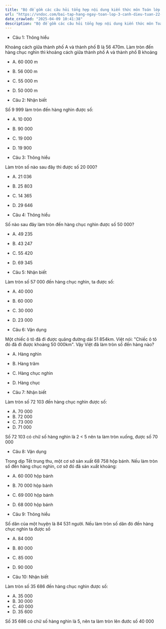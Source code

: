 ```yaml
---
title: "Bộ đề gồm các câu hỏi tổng hợp nội dung kiến thức môn Toán lớp 3 đã học ở Tuần 22 trong chương trình Toán lớp 3 Tập 2 sách Cánh diều, giúp các em ôn tập và luyện giải các dạng bài tập Toán lớp 3. Mời các em cùng luyện tập."
url: "https://vndoc.com/bai-tap-hang-ngay-toan-lop-3-canh-dieu-tuan-22-thu-4-336617"
date_crawled: "2025-04-09 10:41:38"
description: "Bộ đề gồm các câu hỏi tổng hợp nội dung kiến thức môn Toán lớp 3 đã học ở Tuần 22 trong chương trình Toán lớp 3 Tập 2 sách Cánh diều, giúp các em ôn tập và luyện giải các dạng bài tập Toán lớp 3. Mời các em cùng luyện tập."
---
```


* Câu 1:  Thông hiểu

Khoảng cách giữa thành phố A và thành phố B là 56 470m. Làm tròn đến hàng chục nghìn thì khoảng cách giữa thành phố A và thành phố B khoảng

  * A. 60 000 m 
  * B. 56 000 m 
  * C. 55 000 m 
  * D. 50 000 m 



* Câu 2:  Nhận biết

Số 9 999 làm tròn đến hàng nghìn được số:

  * A. 10 000 
  * B. 90 000 
  * C. 19 000 
  * D. 19 900 



* Câu 3:  Thông hiểu

Làm tròn số nào sau đây thì được số 20 000?

  * A. 21 036 
  * B. 25 803 
  * C. 14 365 
  * D. 29 646 



* Câu 4:  Thông hiểu

Số nào sau đây làm tròn đến hàng chục nghìn được số 50 000?

  * A. 49 235 
  * B. 43 247 
  * C. 55 420 
  * D. 69 345 



* Câu 5:  Nhận biết

Làm tròn số 57 000 đến hàng chục nghìn, ta được số:

  * A. 40 000 
  * B. 60 000 
  * C. 30 000 
  * D. 23 000 



* Câu 6:  Vận dụng

Một chiếc ô tô đã đi được quãng đường dài 51 854km. Việt nói: "Chiếc ô tô đó đã đi được khoảng 50 000km". Vậy Việt đã làm tròn số đến hàng nào?

  * A. Hàng nghìn 
  * B. Hàng trăm 
  * C. Hàng chục nghìn 
  * D. Hàng chục 



* Câu 7:  Nhận biết

Làm tròn số 72 103 đến hàng chục nghìn được số:

  * A. 70 000 
  * B. 72 000 
  * C. 73 000 
  * D. 71 000 



Số 72 103 có chữ số hàng nghìn là 2 < 5 nên ta làm tròn xuống, được số 70 000

* Câu 8:  Vận dụng

Trong dịp Tết trung thu, một cơ sở sản xuất 68 758 hộp bánh. Nếu làm tròn số đến hàng chục nghìn, cơ sở đó đã sản xuất khoảng:

  * A. 60 000 hộp bánh 
  * B. 70 000 hộp bánh 
  * C. 69 000 hộp bánh 
  * D. 68 000 hộp bánh 



* Câu 9:  Thông hiểu

Số dân của một huyện là 84 531 người. Nếu làm tròn số dân đó đến hàng chục nghìn ta được số

  * A. 84 000 
  * B. 80 000 
  * C. 85 000 
  * D. 90 000 



* Câu 10:  Nhận biết

Làm tròn số 35 686 đến hàng chục nghìn được số:

  * A. 35 000 
  * B. 30 000 
  * C. 40 000 
  * D. 35 600 



Số 35 686 có chữ số hàng nghìn là 5, nên ta làm tròn lên đước số 40 000
